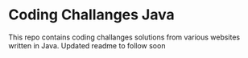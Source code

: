 # Coding Challanges Java

This repo contains coding challanges solutions from various websites written in Java.
Updated readme to follow soon

